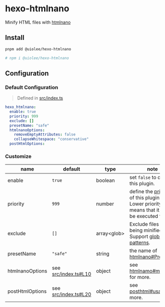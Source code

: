 # hexo-htmlnano

Minify HTML files with [htmlnano](https://www.npmjs.com/package/htmlnano)

## Install

```bash
pnpm add @uiolee/hexo-htmlnano

# npm i @uiolee/hexo-htmlnano
```

## Configuration

### Default Configuration

> Defined in [src/index.ts](src/index.ts)

```yaml
hexo_htmlnano:
  enable: true
  priority: 999
  exclude: []
  presetName: "safe"
  htmlnanoOptions:
    removeEmptyAttributes: false
    collapseWhitespace: "conservative"
  postHtmlOptions:
```

### Customize

| name            | default                                  | type          | note                                                                                                                               |
| --------------- | ---------------------------------------- | ------------- | ---------------------------------------------------------------------------------------------------------------------------------- |
| enable          | `true`                                   | boolean       | set `false` to disable this plugin.                                                                                                |
| priority        | `999`                                    | number        | define the [priority](https://hexo.io/api/filter#Synopsis) of this plugin.<br>Lower priority means that it will be executed first. |
| exclude         | `[]`                                     | array\<glob\> | Exclude files from being minified.<br>Support [globbing patterns](https://github.com/micromatch/micromatch#extended-globbing).     |
| presetName      | `"safe"`                                 | string        | the name of [htmlnano#Preset](https://htmlnano.netlify.app/presets).                                                               |
| htmlnanoOptions | see [src/index.ts#L10](src/index.ts#L10) | object        | see [htmlnamo#modules](https://htmlnano.netlify.app/modules) for more.                                                             |
| postHtmlOptions | see [src/index.ts#L20](src/index.ts#L20) | object        | see [posthtml#usage](https://github.com/posthtml/posthtml#usage) for more.                                                         |
